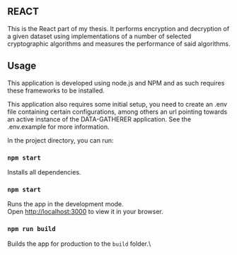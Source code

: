 ## REACT

This is the React part of my thesis. It performs encryption and decryption of a given dataset using implementations of a number of selected cryptographic algorithms and measures the performance of said algorithms. 

## Usage

This application is developed using node.js and NPM and as such requires these frameworks to be installed. 

This application also requires some initial setup, you need to create an .env file containing certain configurations, among others an url pointing towards an active instance of the DATA-GATHERER application. See the .env.example for more information.

In the project directory, you can run:

### `npm start`

Installs all dependencies. 

### `npm start`

Runs the app in the development mode.\
Open [http://localhost:3000](http://localhost:3000) to view it in your browser.

### `npm run build`

Builds the app for production to the `build` folder.\
